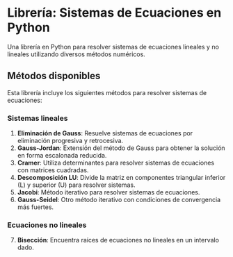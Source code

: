 # Librería: Sistemas de Ecuaciones en Python

Una librería en Python para resolver sistemas de ecuaciones lineales y no lineales utilizando diversos métodos numéricos.

## Métodos disponibles
Esta librería incluye los siguientes métodos para resolver sistemas de ecuaciones:

### Sistemas lineales
1. **Eliminación de Gauss**: Resuelve sistemas de ecuaciones por eliminación progresiva y retrocesiva.
2. **Gauss-Jordan**: Extensión del método de Gauss para obtener la solución en forma escalonada reducida.
3. **Cramer**: Utiliza determinantes para resolver sistemas de ecuaciones con matrices cuadradas.
4. **Descomposición LU**: Divide la matriz en componentes triangular inferior (L) y superior (U) para resolver sistemas.
5. **Jacobi**: Método iterativo para resolver sistemas de ecuaciones.
6. **Gauss-Seidel**: Otro método iterativo con condiciones de convergencia más fuertes.

### Ecuaciones no lineales
7. **Bisección**: Encuentra raíces de ecuaciones no lineales en un intervalo dado.


